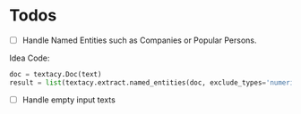# Todos

- [ ] Handle Named Entities such as Companies or Popular Persons.

Idea Code: 
```python
doc = textacy.Doc(text)
result = list(textacy.extract.named_entities(doc, exclude_types='numeric'))
```

- [ ] Handle empty input texts